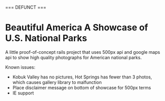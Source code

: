 === DEFUNCT === 

Beautiful America
A Showcase of U.S. National Parks
========
A little proof-of-concept rails project that uses 500px api and google maps api to show high quality photographs for American national parks.

Known issues:

- Kobuk Valley has no pictures, Hot Springs has fewer than 3 photos, which causes gallery library to malfunction
- Place disclaimer message on bottom of showcase for 500px terms
- IE support
